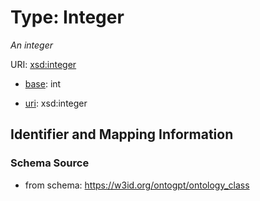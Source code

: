 # Type: Integer


_An integer_


URI: [xsd:integer](http://www.w3.org/2001/XMLSchema#integer)

* [base](https://w3id.org/linkml/base): int

* [uri](https://w3id.org/linkml/uri): xsd:integer









## Identifier and Mapping Information







### Schema Source


* from schema: https://w3id.org/ontogpt/ontology_class



